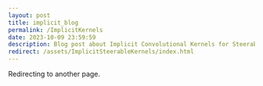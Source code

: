 ```yaml
---
layout: post
title: implicit_blog
permalink: /ImplicitKernels
date: 2023-10-09 23:59:59
description: Blog post about Implicit Convolutional Kernels for Steerable CNNs
redirect: /assets/ImplicitSteerableKernels/index.html
---
```


Redirecting to another page.
